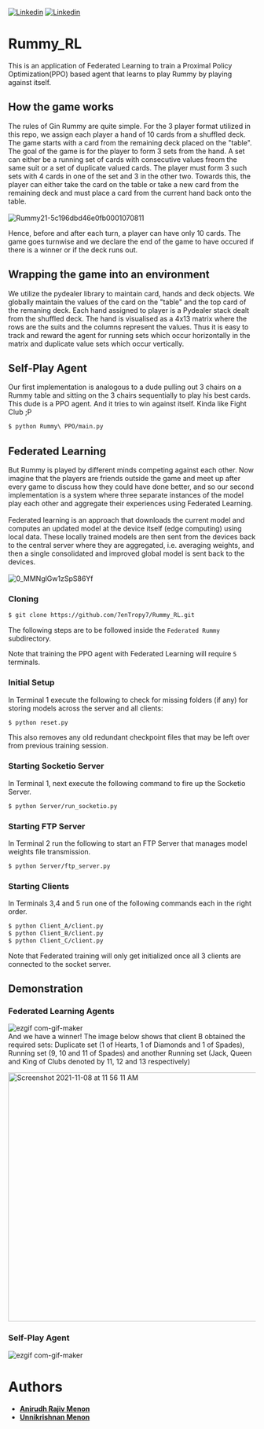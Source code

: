 [![Linkedin](https://img.shields.io/badge/Linkedin-Anirudh%20Menon-success?style=for-the-badge&logo=linkedin)](https://www.linkedin.com/in/anirudh-menon-0b7764170/)
[![Linkedin](https://img.shields.io/badge/Linkedin-Unnikrishnan%20Menon-blue?style=for-the-badge&logo=linkedin)](https://www.linkedin.com/in/unnikrishnan-menon-aa013415a/)

# Rummy_RL

This is an application of Federated Learning to train a Proximal Policy Optimization(PPO) based agent that learns to play Rummy by playing against itself.

## How the game works
The rules of Gin Rummy are quite simple. For the 3 player format utilized in this repo, we assign each player a hand of 10 cards from a shuffled deck. The game starts with a card from the remaining deck placed on the "table". The goal of the game is for the player to form 3 sets from the hand. A set can either be a running set of cards with consecutive values freom the same suit or a set of duplicate valued cards. The player must form 3 such sets with 4 cards in one of the set and 3 in the other two. Towards this, the player can either take the card on the table or take a new card from the remaining deck and must place a card from the current hand back onto the table. <br>
<br>
![Rummy21-5c196dbd46e0fb0001070811](https://user-images.githubusercontent.com/36445587/140691014-6531a8bc-da3c-4f57-8db8-3c064dc05354.jpg)

Hence, before and after each turn, a player can have only 10 cards. The game goes turnwise and we declare the end of the game to have occured if there is a winner or if the deck runs out.

## Wrapping the game into an environment
We utilize the pydealer library to maintain card, hands and deck objects. We globally maintain the values of the card on the "table" and the top card of the remaning deck. Each hand assigned to player is a Pydealer stack dealt from the shuffled deck. The hand is visualised as a 4x13 matrix where the rows are the suits and the columns represent the values. Thus it is easy to track and reward the agent for running sets which occur horizontally in the matrix and duplicate value sets which occur vertically.


## Self-Play Agent
Our first implementation is analogous to a dude pulling out 3 chairs on a Rummy table and sitting on the 3 chairs sequentially to play his best cards. This dude is a PPO agent. And it tries to win against itself. Kinda like Fight Club ;P

```bash
$ python Rummy\ PPO/main.py
```

## Federated Learning
But Rummy is played by different minds competing against each other. Now imagine that the players are friends outside the game and meet up after every game to discuss how they could have done better, and so our second implementation is a system where three separate instances of the model play each other and aggregate their experiences using Federated Learning. <br>
<br>
Federated learning is an approach that downloads the current model and computes an updated model at the device itself (edge computing) using local data. These locally trained models are then sent from the devices back to the central server where they are aggregated, i.e. averaging weights, and then a single consolidated and improved global model is sent back to the devices.<br>
<br>
![0_MMNglGw1zSpS86Yf](https://user-images.githubusercontent.com/36445587/140692368-f2729424-1dbb-4e1e-972a-4587d219fd82.png)


### Cloning
```bash
$ git clone https://github.com/7enTropy7/Rummy_RL.git
```
The following steps are to be followed inside the ```Federated Rummy``` subdirectory.

Note that training the PPO agent with Federated Learning will require ```5``` terminals.

### Initial Setup
In Terminal 1 execute the following to check for missing folders (if any) for storing models across the server and all clients: 
```bash
$ python reset.py
```
This also removes any old redundant checkpoint files that may be left over from previous training session.

### Starting Socketio Server
In Terminal 1, next execute the following command to fire up the Socketio Server.

```bash
$ python Server/run_socketio.py
```
### Starting FTP Server
In Terminal 2 run the following to start an FTP Server that manages model weights file transmission.

```bash
$ python Server/ftp_server.py
```
### Starting Clients
In Terminals 3,4 and 5 run one of the following commands each in the right order.
```bash
$ python Client_A/client.py
$ python Client_B/client.py
$ python Client_C/client.py    
```
Note that Federated training will only get initialized once all 3 clients are connected to the socket server.
## Demonstration

### Federated Learning Agents
![ezgif com-gif-maker](https://user-images.githubusercontent.com/36446402/140694721-4d23f8f0-ca5c-4f3e-8d66-5e422da52ee4.gif)
<br>
And we have a winner! The image below shows that client B obtained the required sets: Duplicate set (1 of Hearts, 1 of Diamonds and 1 of Spades), Running set (9, 10 and 11 of Spades) and another Running set (Jack, Queen and King of Clubs denoted by 11, 12 and 13 respectively)<br>

<img width="507" alt="Screenshot 2021-11-08 at 11 56 11 AM" src="https://user-images.githubusercontent.com/36446402/140694884-2428326d-559a-4fcf-b535-62874ab90868.png">

### Self-Play Agent
![ezgif com-gif-maker](https://user-images.githubusercontent.com/36446402/136848216-c9977dcc-d3c5-48ec-bbd0-71c8ff124b1e.gif)

# Authors
* [**Anirudh Rajiv Menon**](https://github.com/axe76)
* [**Unnikrishnan Menon**](https://github.com/7enTropy7)

